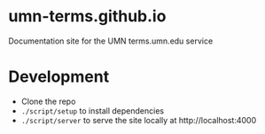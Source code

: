 # umn-terms.github.io
Documentation site for the UMN terms.umn.edu service

# Development

- Clone the repo
- `./script/setup` to install dependencies
- `./script/server` to serve the site locally at http://localhost:4000
